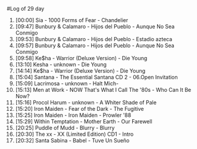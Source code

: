 #Log of 29 day

1. [00:00] Sia - 1000 Forms of Fear - Chandelier
1. [09:47] Bunbury & Calamaro - Hijos del Pueblo - Aunque No Sea Conmigo
1. [09:53] Bunbury & Calamaro - Hijos del Pueblo - Estadio azteca
1. [09:57] Bunbury & Calamaro - Hijos del Pueblo - Aunque No Sea Conmigo
1. [09:58] Ke$ha - Warrior (Deluxe Version) - Die Young
1. [13:10] Kesha - unknown - Die Young
1. [14:14] Ke$ha - Warrior (Deluxe Version) - Die Young
1. [15:04] Santana - The Essential Santana CD 2 - 06.Open Invitation
1. [15:09] Lacrimosa - unknown - Halt Mich-
1. [15:13] Men at Work - NOW That's What I Call The '80s - Who Can It Be Now?
1. [15:16] Procol Harum - unknown - A Whiter Shade of Pale
1. [15:20] Iron Maiden - Fear of the Dark - The Fugitive
1. [15:25] Iron Maiden - Iron Maiden - Prowler '88
1. [15:29] Within Temptation - Mother Earth - Our Farewell
1. [20:25] Puddle of Mudd - Blurry - Blurry
1. [20:30] The xx - XX (Limited Edition) CD1 - Intro
1. [20:32] Santa Sabina - Babel - Tuve Un Sueño
